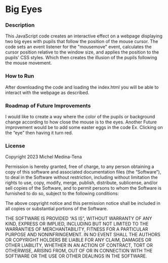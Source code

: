 # Big Eyes

### Description
This JavaScript code creates an interactive effect on a webpage displaying two big eyes with pupils that follow the position of the mouse cursor. The code sets an event listener for the "mousemove" event, calculates the cursor position relative to the window size, and applies the position to the pupils' CSS styles. Which then creates the illusion of the pupils following the mouse movement.
### How to Run
After downloading the code and loading the index.html you will be able to interact with the webpage as described. 

### Roadmap of Future Improvements
I would like to create a way where the color of the pupils or background change according to how close the mouse is to the eyes. Another Future improvement would be to add some easter eggs in the code Ex. Clicking on the “eye” then having it turn red. 

### License
Copyright  2023 Michel Medina-Tena

Permission is hereby granted, free of charge, to any person obtaining a copy of this software and associated documentation files (the “Software”), to deal in the Software without restriction, including without limitation the rights to use, copy, modify, merge, publish, distribute, sublicense, and/or sell copies of the Software, and to permit persons to whom the Software is furnished to do so, subject to the following conditions:

The above copyright notice and this permission notice shall be included in all copies or substantial portions of the Software.

THE SOFTWARE IS PROVIDED “AS IS”, WITHOUT WARRANTY OF ANY KIND, EXPRESS OR IMPLIED, INCLUDING BUT NOT LIMITED TO THE WARRANTIES OF MERCHANTABILITY, FITNESS FOR A PARTICULAR PURPOSE AND NONINFRINGEMENT. IN NO EVENT SHALL THE AUTHORS OR COPYRIGHT HOLDERS BE LIABLE FOR ANY CLAIM, DAMAGES OR OTHER LIABILITY, WHETHER IN AN ACTION OF CONTRACT, TORT OR OTHERWISE, ARISING FROM, OUT OF OR IN CONNECTION WITH THE SOFTWARE OR THE USE OR OTHER DEALINGS IN THE SOFTWARE.
